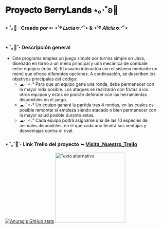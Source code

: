 # 𝐏𝐫𝐨𝐲𝐞𝐜𝐭𝐨 𝐁𝐞𝐫𝐫𝐲𝐋𝐚𝐧𝐝𝐬 ⋆｡‧˚ʚ🍓
### ⋆ ˚｡🌷͙ · Creado por ➸ ⋆˚࿔ 𝐿𝑢𝑐𝑖𝑎 𖹭.ᐟ˚⋆  &  ⋆˚࿔ 𝐴𝑙𝑖𝑐𝑖𝑎 𖹭.ᐟ˚⋆        

### ⋆ ˚｡🦢˚· Descripción general
  - Este programa emplea un juego simple por turnos simple en Java, diseñado en torno a un menú principal y una mecánica de combate entre equipos (máx. 5). El usuario interactúa con el sistema mediante un menú que ofrece diferentes opciones. A continuación, se describen los objetivos principales del código:   
    - ☁︎· ˙✧˖°  Para que un equipo gane una ronda, debe permanecer con la mayor vida posible. Los ataques se realizarán con frutas a los otros equipos y estos se podrán defender con las herramientas disponibles en el juego.<br>
    - ☁︎· ˙✧˖°  Un equipo ganará la partida tras 4 rondas, en las cuales es posible remontar si empieza siendo atacado o bien permanecer con la mayor salud posible durante estas.<br>
    - ☁︎· ˙✧˖°  Cada equipo podrá asignarse una de las 10 especies de animales disponibles, en el que cada uno tendrá sus ventajas y desventajas contra el rival.<br>

### ⋆ ˚｡˙🍰˙· Link Trello del proyecto ➵ [Visita_Nuestro_Trello](https://trello.com/b/RhGjuMhR/proyecto-integrador) 
      
[![Anurag's GitHub stats](https://github-readme-stats.vercel.app/api?username=berryLands&count_private=true&show_icons=true&theme=omni&hide_rank=false)](https://github.com/anuraghazra/github-readme-stats)
<img src="https://www.thecrossingboard.com/images/news/balloon-present-01-red.png" alt="Texto alternativo" width="230" />


